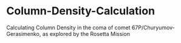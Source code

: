 # Column-Density-Calculation
Calculating Column Density in the coma of comet 67P/Churyumov-Gerasimenko, as explored by the Rosetta Mission 
